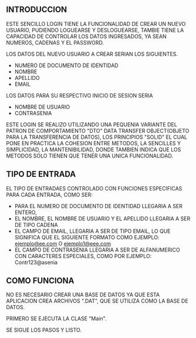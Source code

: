 ## INTRODUCCION

ESTE SENCILLO LOGIN TIENE LA FUNCIONALIDAD DE CREAR UN NUEVO USUARIO, PUDIENDO LOGUEARSE Y DESLOGUEARSE, TAMBIE TIENE LA CAPACIDAD DE CONTROLAR LOS DATOS INGRESADOS, YA SEAN NUMEROS, CADENAS Y EL PASSWORD.

LOS DATOS DEL NUEVO USUARIO A CREAR SERIAN LOS SIGUIENTES.
* NUMERO DE DOCUMENTO DE IDENTIDAD 
* NOMBRE
* APELLIDO
* EMAIL

LOS DATOS PARA SU RESPECTIVO INICIO DE SESION SERIA

* NOMBRE DE USUARIO 
* CONTRASENIA

ESTE LOGIN SE REALIZO UTILIZANDO UNA PEQUENIA VARIANTE DEL PATRON DE COMPORTAMIENTO "DTO" DATA TRANSFER OBJECT(OBJETO PARA LA TRANSFERENCIA DE DATOS), LOS PRINCIPIOS "SOLID" EL CUAL PONE EN PRACTICA LA COHESION ENTRE METODOS, LA SENCILLES Y SIMPLICIDAD, LA MANTENIBILIDAD, DONDE TAMBIEN INDICA QUE LOS METODOS SOLO TIENEN QUE TENER UNA UNICA FUNCIONALIDAD.

## TIPO DE ENTRADA
EL TIPO DE ENTRADAES CONTROLADO CON FUNCIONES ESPECIFICAS PARA CADA ENTRADA, COMO SER:
* PARA EL NUMERO DE DOCUMENTO DE IDENTIDAD LLEGARIA A SER ENTERO,
* EL NOMBRE, EL NOMBRE DE USUARIO Y EL APELLIDO LLEGARIA A SER DE TIPO CADENA
* EL CAMPO DE EMAIL, LLEGARIA A SER DE TIPO EMAIL, LO QUE SIGNIFICA QUE EL SIGUIENTE FORMATO COMO EJEMPLO: ejemplo@ee.com O ejemplo1@eee.com
* EL CAMPO DE CONTRASENIA LLEGARIA A SER DE ALFANUMERICO CON CARACTERES ESPECIALES, COMO POR EJEMPLO: Contr123@asenia

## COMO FUNCIONA
NO ES NECESARIO CREAR UNA BASE DE DATOS YA QUE ESTA APLICACION CREA ARCHIVOS ".DAT", QUE SE UTILIZA COMO LA BASE DE DATOS.

PRIMERO SE EJECUTA LA CLASE "Main".

SE SIGUE LOS PASOS Y LISTO.

